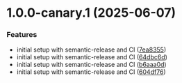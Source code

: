 # 1.0.0-canary.1 (2025-06-07)


### Features

* initial setup with semantic-release and CI ([7ea8355](https://github.com/rahibbutt/pokepipeline-frontend/commit/7ea83557d7ed19e44134efeb353c1163378fa209))
* initial setup with semantic-release and CI ([64dbc6d](https://github.com/rahibbutt/pokepipeline-frontend/commit/64dbc6dccba2bc8ec1e347ab202fdc34b0b8d736))
* initial setup with semantic-release and CI ([b6aaa0d](https://github.com/rahibbutt/pokepipeline-frontend/commit/b6aaa0ddabd11ac6fcedaabb0ef7a77e1f20f979))
* initial setup with semantic-release and CI ([604df76](https://github.com/rahibbutt/pokepipeline-frontend/commit/604df7683b0b7143ee7588244735432e307b4aff))
